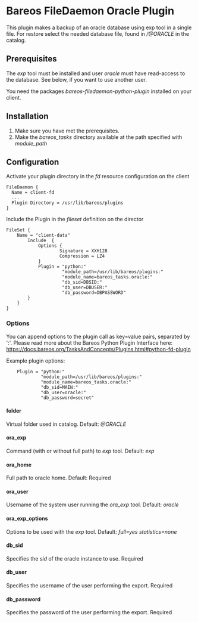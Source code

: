 # Bareos FileDaemon Oracle Plugin
This plugin makes a backup of an oracle database using exp tool in a single file.
For restore select the needed database file, found in */@ORACLE* in the catalog.

## Prerequisites
The *exp* tool must be installed and user *oracle* must have read-access to the database.
See below, if you want to use another user.

You need the packages *bareos-filedaemon-python-plugin* installed on your client.

## Installation
1. Make sure you have met the prerequisites.
2. Make the *bareos_tasks* directory available at the path specified with *module_path*

## Configuration

Activate your plugin directory in the *fd* resource configuration on the client
```
FileDaemon {                          
  Name = client-fd
  ...
  Plugin Directory = /usr/lib/bareos/plugins
}
```

Include the Plugin in the *fileset* definition on the director
```
FileSet {
    Name = "client-data"
        Include  {
            Options {
                    Signature = XXH128
                    Compression = LZ4
            }
            Plugin = "python:"
                     "module_path=/usr/lib/bareos/plugins:"
                     "module_name=bareos_tasks.oracle:"
                     "db_sid=DBSID:"
                     "db_user=DBUSER:"
                     "db_password=DBPASSWORD"
        }
    }
}
```

### Options
You can append options to the plugin call as key=value pairs, separated by ':'.
Please read more about the Bareos Python Plugin Interface here: https://docs.bareos.org/TasksAndConcepts/Plugins.html#python-fd-plugin

Example plugin options:
```
    Plugin = "python:"
             "module_path=/usr/lib/bareos/plugins:"
             "module_name=bareos_tasks.oracle:"
             "db_sid=MAIN:"
             "db_user=oracle:"
             "db_password=secret"
```

#### folder
Virtual folder used in catalog. Default: *@ORACLE*

#### ora_exp
Command (with or without full path) to *exp* tool. Default: *exp*

#### ora_home
Full path to oracle home. Default: Required

#### ora_user
Username of the system user running the *ora_exp* tool. Default: *oracle*

#### ora_exp_options
Options to be used with the *exp* tool. Default: *full=yes statistics=none*

#### db_sid
Specifies the *sid* of the oracle instance to use. Required

#### db_user
Specifies the username of the user performing the export. Required

#### db_password
Specifies the password of the user performing the export. Required
